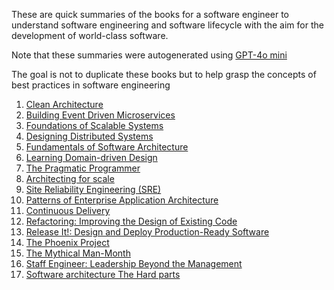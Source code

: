 These are quick summaries of the books for a software engineer to understand software engineering and software lifecycle with the aim for the development of world-class software.

Note that these summaries were autogenerated using [GPT-4o mini](https://openai.com/index/gpt-4o-mini-advancing-cost-efficient-intelligence/)

The goal is not to duplicate these books but to help grasp the concepts of best practices in software engineering

1. [Clean Architecture](./Architecture/1.%20clean%20architecture.md)
2. [Building Event Driven Microservices](./Architecture/2.%20Building%20event%20driven%20microservices.md)
3. [Foundations of Scalable Systems](./Architecture/3.%20Foundations%20of%20scalable%20systems.md)
4. [Designing Distributed Systems](./Architecture/4.%20designing%20distributed%20systems.md)
5. [Fundamentals of Software Architecture](./Architecture/5.%20Fundamentals%20of%20software%20architecture.md)
6. [Learning Domain-driven Design](./Architecture/6.%20Learning%20Domain-driven%20Design.md)
7. [The Pragmatic Programmer](./Architecture/7.%20The%20Pragmatic%20Programmer.md)
8. [Architecting for scale](./Architecture/8.%20Architecting%20for%20scale.md)
9. [Site Reliability Engineering (SRE)](./Architecture/9.%20Site%20Reliability%20Engineering%20(SRE).md)
10. [Patterns of Enterprise Application Architecture](./Architecture/10.%20Patterns%20of%20Enterprise%20Application%20Architecture.md)
11. [Continuous Delivery](./Architecture/11.%20Continuous%20Delivery.md)
12. [Refactoring: Improving the Design of Existing Code](./Architecture/12.%20Refactoring:%20Improving%20the%20Design%20of%20Existing%20Code.md)
13. [Release It!: Design and Deploy Production-Ready Software](./Architecture/13.%20Release%20It!:%20Design%20and%20Deploy%20Production-Ready%20Software.md)
14. [The Phoenix Project](./Architecture/14.%20The%20Phoenix%20Project.md)
15. [The Mythical Man-Month](./Architecture/15.%20The%20Mythical%20Man-Month.md)
16. [Staff Engineer: Leadership Beyond the Management](./Architecture/16.%20Staff%20Engineer:%20Leadership%20Beyond%20the%20Management.md)
17. [Software architecture The Hard parts](./Architecture/17.%20Software%20architecture%20The%20Hard%20parts.md)
